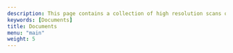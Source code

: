 ```yaml
---
description: This page contains a collection of high resolution scans of various documents related to display tubes.
keywords: [Documents]
title: Documents
menu: "main"
weight: 5
---
```

